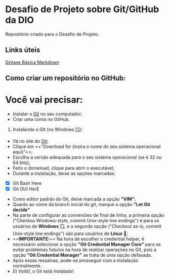# Desafio de Projeto sobre Git/GitHub da DIO
Repositório criado para o Desafio de Projeto.

## Links úteis
[Sintaxe Básica Markdown](https://www.markdownguide.org/)

## Como criar um repositório no GitHub:

# Você vai precisar:

 - Instalar o [Git](https://git-scm.com/) no seu computador;
 - Criar uma conta no GitHub.

1. Instalando o Git (no Windows 🪟):

 - Vá no site do [Git](https://git-scm.com/);
 - Clique em =="Download for (insira o nome do seu sistema operacional aqui)"==;
 - Escolha a versão adequada para o seu sistema operacional (se é 32 ou 64 bits);
 - Feito o donwload, clique para abrir o executável;
 - Durante a instalação, deixe as opções marcadas:
 - [x] Git Bash Here
 - [x] Git GUI HerE
 - Como editor padrão do Git, deixe marcada a opção **"VIM"**;
 - Quanto ao nome da branch inicial do git, marque a opção **"Let Git decide"**
 - Na parte de configurar as conversões de final de linha, a primeira opção ("Checkou Windows-style, commit Unix-style line endings") é para os usuários de **Windows** 🪟, e a segunda opção ("Checkout as-is, commit Unix-style line endings") são para usuários de **Linux** 🐧;
 - ==**IMPORTANTE:**== Na hora de escolher o credential helper, é necessário selecionar a opção **"Git Credential Manager Core"** para se evitar problemas futuros na hora de realizar operações no Git, pois a opção **"Git Credential Manager"** se trata de uma opção defasada.
 - Após essas ressalvas, pode-se prosseguir com a instalação normalmente.
 - *Et Voilá!*, o Git está instalado!


